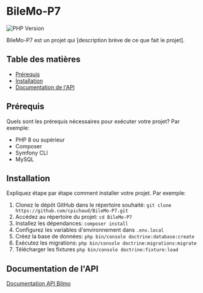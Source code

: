 # BileMo-P7

![PHP Version](https://img.shields.io/badge/PHP-%3E%3D8-8892BF)

BileMo-P7 est un projet qui [description brève de ce que fait le projet].

## Table des matières

- [Prérequis](#prérequis)
- [Installation](#installation)
- [Documentation de l'API](#documentation-de-lapi)

## Prérequis

Quels sont les prérequis nécessaires pour exécuter votre projet? Par exemple:

- PHP 8 ou supérieur
- Composer
- Symfony CLI
- MySQL

## Installation

Expliquez étape par étape comment installer votre projet. Par exemple:

1. Clonez le dépôt GitHub dans le répertoire souhaité:
   `git clone https://github.com/cpichaud/BileMo-P7.git`
2. Accédez au répertoire du projet:
   `cd BileMo-P7`
3. Installez les dépendances:
   `composer install`
4. Configurez les variables d'environnement dans
   `.env.local`
5. Créez la base de données:
    `php bin/console doctrine:database:create`
6. Exécutez les migrations:
   `php bin/console doctrine:migrations:migrate`
12. Télécharger les fixtures
    `php bin/console doctrine:fixture:load`

## Documentation de l'API

[Documentation API Bilmo](http://127.0.0.1:8000/api/doc)
